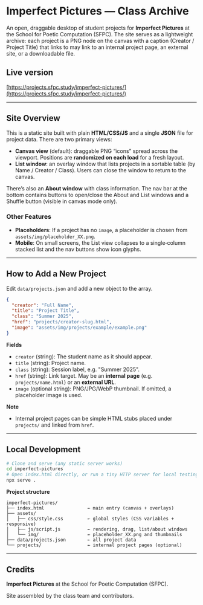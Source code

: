 # Imperfect Pictures — Class Archive

An open, draggable desktop of student projects for **Imperfect Pictures** at the School for Poetic Computation (SFPC). The site serves as a lightweight archive: each project is a PNG node on the canvas with a caption (Creator / Project Title) that links to may link to an internal project page, an external site, or a downloadable file.

## Live version

[https://projects.sfpc.study/imperfect-pictures/](https://projects.sfpc.study/imperfect-pictures/)

---

## Site Overview

This is a static site built with plain **HTML/CSS/JS** and a single **JSON** file for project data. There are two primary views:

- **Canvas view** (default): draggable PNG “icons” spread across the viewport. Positions are **randomized on each load** for a fresh layout.
- **List window**: an overlay window that lists projects in a sortable table (by Name / Creator / Class). Users can close the window to return to the canvas.

There’s also an **About window** with class information. The nav bar at the bottom contains buttons to open/close the About and List windows and a Shuffle button (visible in canvas mode only).

### Other Features
- **Placeholders**: If a project has no `image`, a placeholder is chosen from `assets/img/placeholder_XX.png`.
- **Mobile**: On small screens, the List view collapses to a single‑column stacked list and the nav buttons show icon glyphs.

---

## How to Add a New Project

Edit `data/projects.json` and add a new object to the array.

```json
{
  "creator": "Full Name",
  "title": "Project Title",
  "class": "Summer 2025",
  "href": "projects/creator-slug.html",
  "image": "assets/img/projects/example/example.png"
}
```

**Fields**
- `creator` (string): The student name as it should appear.
- `title` (string): Project name.
- `class` (string): Session label, e.g. "Summer 2025".
- `href` (string): Link target. May be an **internal page** (e.g. `projects/name.html`) or an **external URL**.
- `image` (optional string): PNG/JPG/WebP thumbnail. If omitted, a placeholder image is used.

**Note**
- Internal project pages can be simple HTML stubs placed under `projects/` and linked from `href`.

---

## Local Development

```bash
# Clone and serve (any static server works)
cd imperfect-pictures
# Open index.html directly, or run a tiny HTTP server for local testing
npx serve .
```

**Project structure**
```
imperfect-pictures/
├── index.html                ← main entry (canvas + overlays)
├── assets/
│   ├── css/style.css         ← global styles (CSS variables + responsive)
│   ├── js/script.js          ← rendering, drag, list/about windows
│   └── img/                  ← placeholder_XX.png and thumbnails
├── data/projects.json        ← all project data
└── projects/                 ← internal project pages (optional)
```

---

## Credits

**Imperfect Pictures** at the School for Poetic Computation (SFPC).

Site assembled by the class team and contributors.
